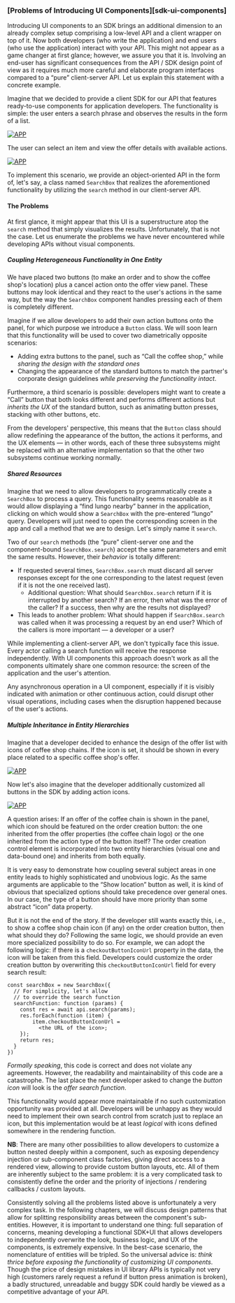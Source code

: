 ### [Problems of Introducing UI Components][sdk-ui-components]

Introducing UI components to an SDK brings an additional dimension to an already complex setup comprising a low-level API and a client wrapper on top of it. Now both developers (who write the application) and end users (who use the application) interact with your API. This might not appear as a game changer at first glance; however, we assure you that it is. Involving an end-user has significant consequences from the API / SDK design point of view as it requires much more careful and elaborate program interfaces compared to a “pure” client-server API. Let us explain this statement with a concrete example.

Imagine that we decided to provide a client SDK for our API that features ready-to-use components for application developers. The functionality is simple: the user enters a search phrase and observes the results in the form of a list.

[![APP](/img/mockups/01.png "The main screen of an application with search results")]()

The user can select an item and view the offer details with available actions.

[![APP](/img/mockups/02.png "Offer view panel")]()

To implement this scenario, we provide an object-oriented API in the form of, let's say, a class named `SearchBox` that realizes the aforementioned functionality by utilizing the `search` method in our client-server API.

#### The Problems

At first glance, it might appear that this UI is a superstructure atop the `search` method that simply visualizes the results. Unfortunately, that is not the case. Let us enumerate the problems we have never encountered while developing APIs without visual components.

##### Coupling Heterogeneous Functionality in One Entity

We have placed two buttons (to make an order and to show the coffee shop's location) plus a cancel action onto the offer view panel. These buttons may look identical and they react to the user's actions in the same way, but the way the `SearchBox` component handles pressing each of them is completely different.

Imagine if we allow developers to add their own action buttons onto the panel, for which purpose we introduce a `Button` class. We will soon learn that this functionality will be used to cover two diametrically opposite scenarios:
  * Adding extra buttons to the panel, such as “Call the coffee shop,” while *sharing the design with the standard ones*
  * Changing the appearance of the standard buttons to match the partner's corporate design guidelines *while preserving the functionality intact*.

Furthermore, a third scenario is possible: developers might want to create a “Call” button that both looks different and performs different actions but *inherits the UX* of the standard button, such as animating button presses, stacking with other buttons, etc.

From the developers' perspective, this means that the `Button` class should allow redefining the appearance of the button, the actions it performs, and the UX elements — in other words, each of these three subsystems might be replaced with an alternative implementation so that the other two subsystems continue working normally.

##### Shared Resources

Imagine that we need to allow developers to programmatically create a `SearchBox` to process a query. This functionality seems reasonable as it would allow displaying a “find lungo nearby” banner in the application, clicking on which would show a `SearchBox` with the pre-entered “lungo” query. Developers will just need to open the corresponding screen in the app and call a method that we are to design. Let's simply name it `search`.

Two of our `search` methods (the “pure” client-server one and the component-bound `SearchBox.search`) accept the same parameters and emit the same results. However, their *behavior* is totally different:
  * If requested several times, `SearchBox.search` must discard all server responses except for the one corresponding to the latest request (even if it is not the one received last).
      * Additional question: What should `SearchBox.search` return if it is interrupted by another search? If an error, then what was the error of the caller? If a success, then why are the results not displayed?
  * This leads to another problem: What should happen if `SearchBox.search` was called when it was processing a request by an end user? Which of the callers is more important — a developer or a user?

While implementing a client-server API, we don't typically face this issue. Every actor calling a search function will receive the response independently. With UI components this approach doesn't work as all the components ultimately share one common resource: the screen of the application and the user's attention.

Any asynchronous operation in a UI component, especially if it is visibly indicated with animation or other continuous action, could disrupt other visual operations, including cases when the disruption happened because of the user's actions.

##### Multiple Inheritance in Entity Hierarchies

Imagine that a developer decided to enhance the design of the offer list with icons of coffee shop chains. If the icon is set, it should be shown in every place related to a specific coffee shop's offer.

[![APP](/img/mockups/03.png "Search results with a coffee shop chain icon")]()

Now let's also imagine that the developer additionally customized all buttons in the SDK by adding action icons.

[![APP](/img/mockups/04.png "The offer view panel with action icons")]()

A question arises: If an offer of the coffee chain is shown in the panel, which icon should be featured on the order creation button: the one inherited from the offer properties (the coffee chain logo) or the one inherited from the action type of the button itself? The order creation control element is incorporated into two entity hierarchies (visual one and data-bound one) and inherits from both equally.

It is very easy to demonstrate how coupling several subject areas in one entity leads to highly sophisticated and unobvious logic. As the same arguments are applicable to the “Show location” button as well, it is kind of obvious that specialized options should take precedence over general ones. In our case, the type of a button should have more priority than some abstract “icon” data property.

But it is not the end of the story. If the developer still wants exactly this, i.e., to show a coffee shop chain icon (if any) on the order creation button, then what should they do? Following the same logic, we should provide an even more specialized possibility to do so. For example, we can adopt the following logic: if there is a `checkoutButtonIconUrl` property in the data, the icon will be taken from this field. Developers could customize the order creation button by overwriting this `checkoutButtonIconUrl` field for every search result:

```
const searchBox = new SearchBox({
  // For simplicity, let's allow
  // to override the search function
  searchFunction: function (params) {
    const res = await api.search(params);
    res.forEach(function (item) {
        item.checkoutButtonIconUrl = 
          <the URL of the icon>;
    });
    return res;
  }
})
```

*Formally speaking*, this code is correct and does not violate any agreements. However, the readability and maintainability of this code are a catastrophe. The last place the next developer asked to change the *button icon* will look is the *offer search function*.

This functionality would appear more maintainable if no such customization opportunity was provided at all. Developers will be unhappy as they would need to implement their own search control from scratch just to replace an icon, but this implementation would be at least *logical* with icons defined somewhere in the rendering function.

**NB**: There are many other possibilities to allow developers to customize a button nested deeply within a component, such as exposing dependency injection or sub-component class factories, giving direct access to a rendered view, allowing to provide custom button layouts, etc. All of them are inherently subject to the same problem: it is a very complicated task to consistently define the order and the priority of injections / rendering callbacks / custom layouts.

Consistently solving all the problems listed above is unfortunately a very complex task. In the following chapters, we will discuss design patterns that allow for splitting responsibility areas between the component's sub-entities. However, it is important to understand one thing: full separation of concerns, meaning developing a functional SDK+UI that allows developers to independently overwrite the look, business logic, and UX of the components, is extremely expensive. In the best-case scenario, the nomenclature of entities will be tripled. So the universal advice is: *think thrice before exposing the functionality of customizing UI components*. Though the price of design mistakes in UI library APIs is typically not very high (customers rarely request a refund if button press animation is broken), a badly structured, unreadable and buggy SDK could hardly be viewed as a competitive advantage of your API.